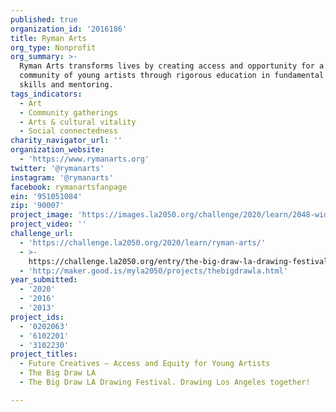 ```yaml
---
published: true
organization_id: '2016186'
title: Ryman Arts
org_type: Nonprofit
org_summary: >-
  Ryman Arts transforms lives by creating access and opportunity for a diverse
  community of young artists through rigorous education in fundamental art
  skills and mentoring.
tags_indicators:
  - Art
  - Community gatherings
  - Arts & cultural vitality
  - Social connectedness
charity_navigator_url: ''
organization_website:
  - 'https://www.rymanarts.org'
twitter: '@rymanarts'
instagram: '@rymanarts'
facebook: rymanartsfanpage
ein: '951051084'
zip: '90007'
project_image: 'https://images.la2050.org/challenge/2020/learn/2048-wide/ryman-arts.jpg'
project_video: ''
challenge_url:
  - 'https://challenge.la2050.org/2020/learn/ryman-arts/'
  - >-
    https://challenge.la2050.org/entry/the-big-draw-la-drawing-festival-drawing-los-angeles-together!
  - 'http://maker.good.is/myla2050/projects/thebigdrawla.html'
year_submitted:
  - '2020'
  - '2016'
  - '2013'
project_ids:
  - '0202063'
  - '6102201'
  - '3102230'
project_titles:
  - Future Creatives – Access and Equity for Young Artists
  - The Big Draw LA
  - The Big Draw LA Drawing Festival. Drawing Los Angeles together!

---
```


